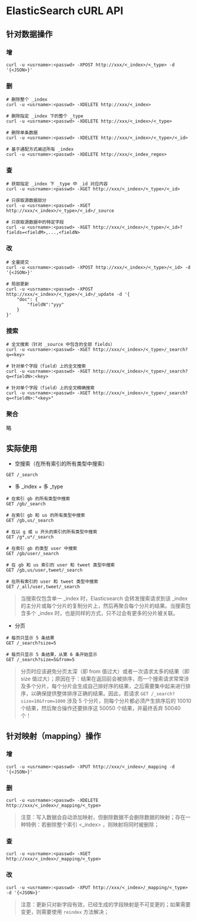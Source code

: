 # ElasticSearch cURL API

## 针对数据操作

### 增

```
curl -u <usrname>:<passwd> -XPOST http://xxx/<_index>/<_type> -d '{<JSON>}'
```

### 删

```
# 删除整个 _index 
curl -u <usrname>:<passwd> -XDELETE http://xxx/<_index>

# 删除指定 _index 下的整个 _type
curl -u <usrname>:<passwd> -XDELETE http://xxx/<_index>/<_type>

# 删除单条数据
curl -u <usrname>:<passwd> -XDELETE http://xxx/<_index>/<_type>/<_id>

# 基于通配方式阐述所有 _index
curl -u <usrname>:<passwd> -XDELETE http://xxx/<_index_regex>
```

### 查

```
# 获取指定 _index 下 _type 中 _id 对应内容
curl -u <usrname>:<passwd> -XGET http://xxx/<_index>/<_type>/<_id>

# 只获取源数据部分
curl -u <usrname>:<passwd> -XGET http://xxx/<_index>/<_type>/<_id>/_source

# 只获取源数据中的特定字段
curl -u <usrname>:<passwd> -XGET http://xxx/<_index>/<_type>/<_id>?fields=<fieldM>,...,<fieldN>
```

### 改

```
# 全量提交
curl -u <usrname>:<passwd> -XPOST http://xxx/<_index>/<_type>/<_id> -d '{<JSON>}'

# 局部更新
curl -u <usrname>:<passwd> -XPOST http://xxx/<_index>/<_type>/<_id>/_update -d '{
    "doc": {
        "fieldN":"yyy"
    }
}'
```

### 搜索

```
# 全文搜索（针对 _source 中包含的全部 fields）
curl -u <usrname>:<passwd> -XGET http://xxx/<_index>/<_type>/_search?q=<key>

# 针对单个字段（field）上的全文搜索
curl -u <usrname>:<passwd> -XGET http://xxx/<_index>/<_type>/_search?q=<fieldN>:<key>

# 针对单个字段（field）上的全文精确搜索
curl -u <usrname>:<passwd> -XGET http://xxx/<_index>/<_type>/_search?q=<fieldN>:"<key>"
```

### 聚合

略

## 实际使用

- 空搜索（在所有索引的所有类型中搜索）

```
GET /_search
```

- 多 _index + 多 _type

```
# 在索引 gb 的所有类型中搜索
GET /gb/_search

# 在索引 gb 和 us 的所有类型中搜索
GET /gb,us/_search

# 在以 g 或 u 开头的索引的所有类型中搜索
GET /g*,u*/_search

# 在索引 gb 的类型 user 中搜索
GET /gb/user/_search

# 在 gb 和 us 索引的 user 和 tweet 类型中搜索
GET /gb,us/user,tweet/_search

# 在所有索引的 user 和 tweet 类型中搜索
GET /_all/user,tweet/_search
```

> 当搜索仅包含单一 _index 时，Elasticsearch 会转发搜索请求到该 _index 的主分片或每个分片的复制分片上，然后再聚合每个分片的结果。当搜索包含多个 _index 时，也是同样的方式，只不过会有更多的分片被关联。

- 分页

```
# 每页只显示 5 条结果
GET /_search?size=5

# 每页只显示 5 条结果，从第 6 条开始显示
GET /_search?size=5&from=5
```

> 分页时应该避免分页太深（即 from 值过大）或者一次请求太多的结果（即 size 值过大）；原因在于：结果在返回前会被排序，而一个搜索请求常常涉及多个分片，每个分片会生成自己排好序的结果，之后需要集中起来进行排序，以确保提供整体排序正确的结果。因此，若请求 `GET /_search?size=10&from=1000` 涉及 5 个分片，则每个分片都必须产生排序后的 10010 个结果，然后聚合操作还要排序这 50050 个结果，并最终丢弃 50040 个！


## 针对映射（mapping）操作

### 增

```
curl -u <usrname>:<passwd> -XPUT http://xxx/<_index>/_mapping -d '{<JSON>}'
```

### 删

```
curl -u <usrname>:<passwd> -XDELETE
http://xxx/<_index>/_mapping/<_type>
```

> 注意：写入数据会自动添加映射，但删除数据不会删除数据的映射；存在一种特例：若删除整个索引 <_index> ，则映射将同时被删除；

### 查

```
curl -u <usrname>:<passwd> -XGET
http://xxx/<_index>/_mapping/<_type>
```

### 改

```
curl -u <usrname>:<passwd> -XPUT http://xxx/<_index>/_mapping/<_type> -d '{<JSON>}'
```

> 注意：更新只对新字段有效，已经生成的字段映射是不可变更的；如果需要变更，则需要使用 `reindex` 方法解决；

